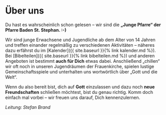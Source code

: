 ---
---
# Über uns

Du hast es wahrscheinlich schon gelesen – wir sind die **„Junge Pfarre“ der Pfarre Baden St. Stephan. :-)**

Wir sind junge Erwachsene und Jugendliche ab dem Alter von 14 Jahren und treffen einander regelmäßig zu verschiedenen Aktivitäten – näheres dazu erfährst du im [Kalender]({{ site.baseurl }}{% link kalender.md %}).
Bei [Bibelteilen]({{ site.baseurl }}{% link bibelteilen.md %}) und anderen Angeboten ist bestimmt **auch für Dich** etwas dabei. Anschließend „chillen“ wir oft noch in unseren Jugendräumen der Frauenkirche, spielen lustige Gemeinschaftsspiele und unterhalten uns wortwörtlich über „Gott und die Welt“.

Wenn du also bereit bist, dich auf **Gott** einzulassen und dazu noch **neue Freundschaften** schließen möchtest, bist du genau richtig.
Komm doch einfach mal vorbei – wir freuen uns darauf, Dich kennenzulernen.

*Leitung: Stefan Brand*
